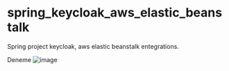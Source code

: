 # spring_keycloak_aws_elastic_beanstalk
Spring project keycloak, aws elastic beanstalk entegrations.

Deneme
![image](https://user-images.githubusercontent.com/29261072/185305260-429b52f2-4e6d-4f83-bf07-dd0b01fdb173.png)
